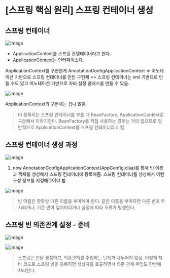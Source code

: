 # [스프링 핵심 원리] 스프링 컨테이너 생성

## 스프링 컨테이너

![image](https://user-images.githubusercontent.com/37948906/141607051-9660fac2-0f10-47e1-bd7e-7e433fbe7b29.png)

- ApplicationContext를 스프링 컨텡테이너라고 한다.
- ApplicationContext는 인터페이스다.

ApplicationContext를 구현한게 AnnotationConfigApplicationContext
=> 어노테이션 기반으로 스프링 컨테이너를 만든 구현체
=> 스프링 컨테이너는 xml 기반으로 만들 수도 있고 어노테이션 기반으로 자바 설정 클래스를 만들 수 있음.

![image](https://user-images.githubusercontent.com/37948906/141607109-a542bc57-cb93-4c4b-b66d-134774458366.png)

ApplicationContext의 구현체는 겁나 많음.

> 더 정확히는 스프링 컨테이너를 부를 때 BeanFactory, ApplicationContext로 구분해서 이야기한다. BeanFactory를 직접 사용하는 경우는 거의 없으므로 일반적으로 ApplicationContext를 스프링 컨테이너라고 함.

## 스프링 컨테이너 생성 과정
![image](https://user-images.githubusercontent.com/37948906/141607152-a7fe7131-7104-4f79-a0b9-19fc240603f9.png)

1. new AnnotationConfigApplicationContext(AppConfig.claa)를 통해 빈 이름과 객체를 생성해서 스프링 컨테이너에 등록해줌. 스프링 컨테이너를 생성해서 이런 구성 정보를 지정해주어야 함.

![image](https://user-images.githubusercontent.com/37948906/141607205-14cbf18f-a252-404e-a39b-77d2dff6a9ae.png)

> 빈 이름은 항항상 다른 이름을 부여해야 한다.  같은 이름을 부여하면 다른 빈이 무시되거나, 기존 빈이 덮어버리거나 설정에 따라 오류가 발생한다.

## 스프링 빈 의존관계 설정 - 준비
![image](https://user-images.githubusercontent.com/37948906/141607233-457dbbc5-cc63-434d-810f-0525091dcfd4.png)

![image](https://user-images.githubusercontent.com/37948906/141607329-04a93716-d047-40ff-9cb8-dc08ee66dcf5.png)

> 스프링은 빈을 생성하고, 의존관계를 주입하는 단계가 나누어져 있음. 이렇게 자바 코드로 스프링 빈을 등록하면 생성자를 호출하면서 의존 관계 주입도 한번에 처리된다.
